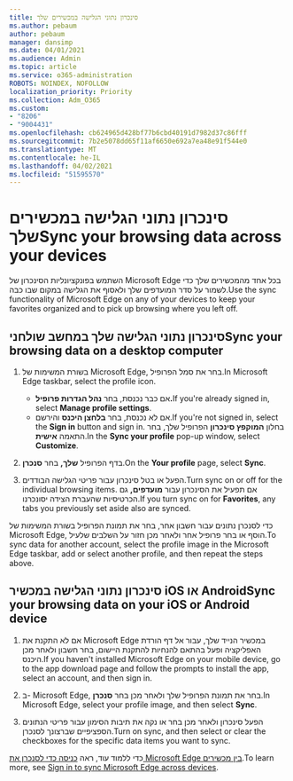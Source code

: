 ```yaml
---
title: סינכרון נתוני הגלישה במכשירים שלך
ms.author: pebaum
author: pebaum
manager: dansimp
ms.date: 04/01/2021
ms.audience: Admin
ms.topic: article
ms.service: o365-administration
ROBOTS: NOINDEX, NOFOLLOW
localization_priority: Priority
ms.collection: Adm_O365
ms.custom:
- "8206"
- "9004431"
ms.openlocfilehash: cb624965d428bf77b6cbd40191d7982d37c86fff
ms.sourcegitcommit: 7b2e5078dd65f11af6650e692a7ea48e91f544e0
ms.translationtype: MT
ms.contentlocale: he-IL
ms.lasthandoff: 04/02/2021
ms.locfileid: "51595570"
---
```

# <a name="sync-your-browsing-data-across-your-devices"></a><span data-ttu-id="94b6c-102">סינכרון נתוני הגלישה במכשירים שלך</span><span class="sxs-lookup"><span data-stu-id="94b6c-102">Sync your browsing data across your devices</span></span>

<span data-ttu-id="94b6c-103">השתמש בפונקציונליות הסינכרון של Microsoft Edge בכל אחד מהמכשירים שלך כדי לשמור על סדר המועדפים שלך ולאסוף את הגלישה במקום שבו כבה.</span><span class="sxs-lookup"><span data-stu-id="94b6c-103">Use the sync functionality of Microsoft Edge on any of your devices to keep your favorites organized and to pick up browsing where you left off.</span></span>

## <a name="sync-your-browsing-data-on-a-desktop-computer"></a><span data-ttu-id="94b6c-104">סינכרון נתוני הגלישה שלך במחשב שולחני</span><span class="sxs-lookup"><span data-stu-id="94b6c-104">Sync your browsing data on a desktop computer</span></span>

1. <span data-ttu-id="94b6c-105">בשורת המשימות של Microsoft Edge, בחר את סמל הפרופיל.</span><span class="sxs-lookup"><span data-stu-id="94b6c-105">In Microsoft Edge taskbar, select the profile icon.</span></span>
    
    - <span data-ttu-id="94b6c-106">אם כבר נכנסת, בחר **נהל הגדרות פרופיל.**</span><span class="sxs-lookup"><span data-stu-id="94b6c-106">If you're already signed in, select **Manage profile settings**.</span></span>
    - <span data-ttu-id="94b6c-107">אם לא נכנסת, בחר **בלחצן היכנס** והירשם.</span><span class="sxs-lookup"><span data-stu-id="94b6c-107">If you're not signed in, select the **Sign in** button and sign in.</span></span> <span data-ttu-id="94b6c-108">בחלון **המוקפץ סינכרון** הפרופיל שלך, בחר התאמה **אישית**.</span><span class="sxs-lookup"><span data-stu-id="94b6c-108">In the **Sync your profile** pop-up window, select **Customize**.</span></span>

1. <span data-ttu-id="94b6c-109">בדף הפרופיל **שלך,** בחר **סנכרן**.</span><span class="sxs-lookup"><span data-stu-id="94b6c-109">On the **Your profile** page, select **Sync**.</span></span>

1. <span data-ttu-id="94b6c-110">הפעל או בטל סינכרון עבור פריטי הגלישה הבודדים.</span><span class="sxs-lookup"><span data-stu-id="94b6c-110">Turn sync on or off for the individual browsing items.</span></span> <span data-ttu-id="94b6c-111">אם תפעיל את הסינכרון עבור **מועדפים,** גם הכרטיסיות שהעברת הצידה יסונכרנו.</span><span class="sxs-lookup"><span data-stu-id="94b6c-111">If you turn sync on for **Favorites**, any tabs you previously set aside also are synced.</span></span>

<span data-ttu-id="94b6c-112">כדי לסנכרן נתונים עבור חשבון אחר, בחר את תמונת הפרופיל בשורת המשימות של Microsoft Edge, הוסף או בחר פרופיל אחר ולאחר מכן חזור על השלבים שלעיל.</span><span class="sxs-lookup"><span data-stu-id="94b6c-112">To sync data for another account, select the profile image in the Microsoft Edge taskbar, add or select another profile, and then repeat the steps above.</span></span>

## <a name="sync-your-browsing-data-on-your-ios-or-android-device"></a><span data-ttu-id="94b6c-113">סינכרון נתוני הגלישה במכשיר iOS או Android</span><span class="sxs-lookup"><span data-stu-id="94b6c-113">Sync your browsing data on your iOS or Android device</span></span>

1. <span data-ttu-id="94b6c-114">אם לא התקנת את Microsoft Edge במכשיר הנייד שלך, עבור אל דף הורדת האפליקציה ופעל בהתאם להנחיות להתקנת היישום, בחר חשבון ולאחר מכן היכנס.</span><span class="sxs-lookup"><span data-stu-id="94b6c-114">If you haven't installed Microsoft Edge on your mobile device, go to the app download page and follow the prompts to install the app, select an account, and then sign in.</span></span>

1. <span data-ttu-id="94b6c-115">ב- Microsoft Edge, בחר את תמונת הפרופיל שלך ולאחר מכן בחר **סנכרן**.</span><span class="sxs-lookup"><span data-stu-id="94b6c-115">In Microsoft Edge, select your profile image, and then select **Sync**.</span></span>

1. <span data-ttu-id="94b6c-116">הפעל סינכרון ולאחר מכן בחר או נקה את תיבות הסימון עבור פריטי הנתונים הספציפיים שברצונך לסנכרן.</span><span class="sxs-lookup"><span data-stu-id="94b6c-116">Turn on sync, and then select or clear the checkboxes for the specific data items you want to sync.</span></span>

<span data-ttu-id="94b6c-117">כדי ללמוד עוד, ראה [כניסה כדי לסנכרן את Microsoft Edge בין מכשירים](https://go.microsoft.com/fwlink/?linkid=2145501).</span><span class="sxs-lookup"><span data-stu-id="94b6c-117">To learn more, see [Sign in to sync Microsoft Edge across devices](https://go.microsoft.com/fwlink/?linkid=2145501).</span></span>
